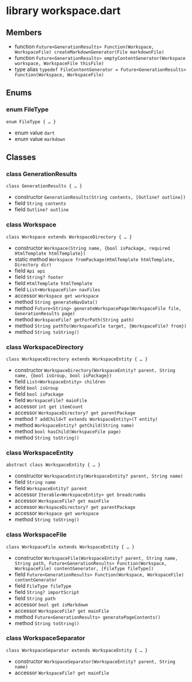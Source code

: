 # library workspace.dart

## Members

- function `Future<GenerationResults> Function(Workspace, WorkspaceFile) createMarkdownGenerator(File markdownFile)`
- function `Future<GenerationResults> emptyContentGenerator(Workspace workspace, WorkspaceFile thisFile)`
- type alias `typedef FileContentGenerator = Future<GenerationResults> Function(Workspace, WorkspaceFile)`

## Enums

### enum FileType

```
enum FileType { … }
```

- enum value `dart`
- enum value `markdown`

## Classes

### class GenerationResults

```
class GenerationResults { … }
```

- constructor `GenerationResults(String contents, [Outline? outline])`
- field `String contents`
- field `Outline? outline`

### class Workspace

```
class Workspace extends WorkspaceDirectory { … }
```

- constructor `Workspace(String name, {bool isPackage, required HtmlTemplate htmlTemplate})`
- static method `Workspace fromPackage(HtmlTemplate htmlTemplate, Directory dir)`
- field `Api api`
- field `String? footer`
- field `HtmlTemplate htmlTemplate`
- field `List<WorkspaceFile> navFiles`
- accessor `Workspace get workspace`
- method `String generateNavData()`
- method `Future<String> generateWorkspacePage(WorkspaceFile file, GenerationResults page)`
- method `WorkspaceFile? getForPath(String path)`
- method `String pathTo(WorkspaceFile target, {WorkspaceFile? from})`
- method `String toString()`

### class WorkspaceDirectory

```
class WorkspaceDirectory extends WorkspaceEntity { … }
```

- constructor `WorkspaceDirectory(WorkspaceEntity? parent, String name, {bool isGroup, bool isPackage})`
- field `List<WorkspaceEntity> children`
- field `bool isGroup`
- field `bool isPackage`
- field `WorkspaceFile? mainFile`
- accessor `int get itemCount`
- accessor `WorkspaceDirectory? get parentPackage`
- method `T addChild<T extends WorkspaceEntity>(T entity)`
- method `WorkspaceEntity? getChild(String name)`
- method `bool hasChild(WorkspaceFile page)`
- method `String toString()`

### class WorkspaceEntity

```
abstract class WorkspaceEntity { … }
```

- constructor `WorkspaceEntity(WorkspaceEntity? parent, String name)`
- field `String name`
- field `WorkspaceEntity? parent`
- accessor `Iterable<WorkspaceEntity> get breadcrumbs`
- accessor `WorkspaceFile? get mainFile`
- accessor `WorkspaceDirectory? get parentPackage`
- accessor `Workspace get workspace`
- method `String toString()`

### class WorkspaceFile

```
class WorkspaceFile extends WorkspaceEntity { … }
```

- constructor `WorkspaceFile(WorkspaceEntity? parent, String name, String path, Future<GenerationResults> Function(Workspace, WorkspaceFile) contentGenerator, [FileType fileType])`
- field `Future<GenerationResults> Function(Workspace, WorkspaceFile) contentGenerator`
- field `FileType fileType`
- field `String? importScript`
- field `String path`
- accessor `bool get isMarkdown`
- accessor `WorkspaceFile? get mainFile`
- method `Future<GenerationResults> generatePageContents()`
- method `String toString()`

### class WorkspaceSeparator

```
class WorkspaceSeparator extends WorkspaceEntity { … }
```

- constructor `WorkspaceSeparator(WorkspaceEntity? parent, String name)`
- accessor `WorkspaceFile? get mainFile`

